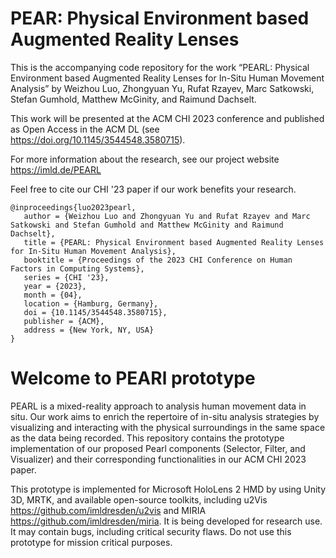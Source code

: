 # PEAR: Physical Environment based Augmented Reality Lenses
This is the accompanying code repository for the work “PEARL: Physical Environment based Augmented Reality Lenses for In-Situ Human Movement Analysis” by Weizhou Luo, Zhongyuan Yu, Rufat Rzayev, Marc Satkowski, Stefan Gumhold, Matthew McGinity, and Raimund Dachselt. 

This work will be presented at the ACM CHI 2023 conference and published as Open Access in the ACM DL (see https://doi.org/10.1145/3544548.3580715).

For more information about the research, see our project website https://imld.de/PEARL

Feel free to cite our CHI '23 paper if our work benefits your research. 
```
@inproceedings{luo2023pearl,
   author = {Weizhou Luo and Zhongyuan Yu and Rufat Rzayev and Marc Satkowski and Stefan Gumhold and Matthew McGinity and Raimund Dachselt},
   title = {PEARL: Physical Environment based Augmented Reality Lenses for In-Situ Human Movement Analysis},
   booktitle = {Proceedings of the 2023 CHI Conference on Human Factors in Computing Systems},
   series = {CHI '23},
   year = {2023},
   month = {04},
   location = {Hamburg, Germany},
   doi = {10.1145/3544548.3580715},
   publisher = {ACM},
   address = {New York, NY, USA}
}
```

# Welcome to PEARl prototype 
PEARL is a mixed-reality approach to analysis human movement data in situ. Our work aims to enrich the repertoire of in-situ analysis strategies by visualizing and interacting with the physical surroundings in the same space as the data being recorded. This repository contains the prototype implementation of our proposed Pearl components (Selector, Filter, and Visualizer) and their corresponding functionalities in our ACM CHI 2023 paper. 

This prototype is implemented for Microsoft HoloLens 2 HMD by using Unity 3D, MRTK, and available open-source toolkits, including u2Vis https://github.com/imldresden/u2vis  and MIRIA https://github.com/imldresden/miria. It is being developed for research use. It may contain bugs, including critical security flaws. Do not use this prototype for mission critical purposes. 
